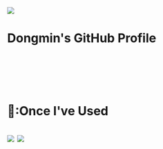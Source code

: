 <img src="https://capsule-render.vercel.app/api?type=wave&color=auto&height=300&section=header&text=Welcome%20&fontSize=90" />
<h1>Dongmin's GitHub Profile<h1>
  <body/>
  <br/>
  <br/>
  <p>📎:Once I've Used</p>
  <img src="https://img.shields.io/badge/JAVA-007396?style=for-the-badge&logo=java&logoColor=white">
  <img src="https://img.shields.io/badge/C-4479A1?style=for-the-badge&logoColor=white">
  </br>
  </body>


